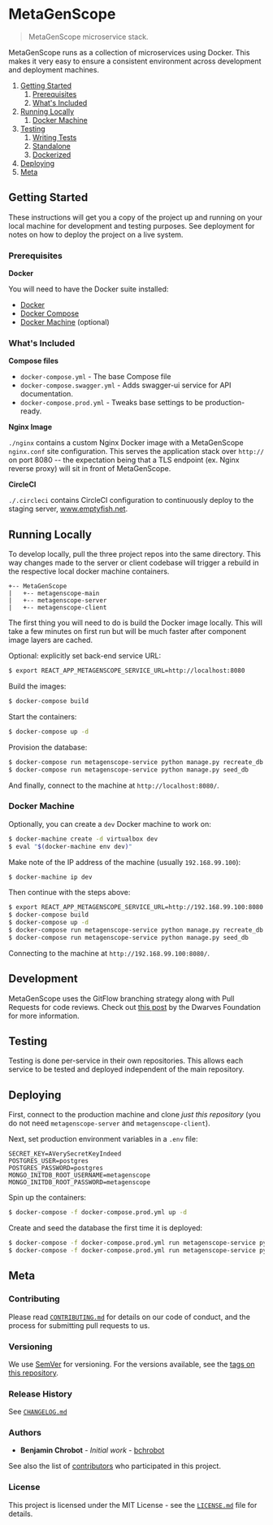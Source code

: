 # MetaGenScope

> MetaGenScope microservice stack.

MetaGenScope runs as a collection of microservices using Docker. This makes it very easy to ensure a consistent environment across development and deployment machines.

1. [Getting Started](#getting-started)
    1. [Prerequisites](#prerequisites)
    1. [What's Included](#whats-included)
1. [Running Locally](#running-locally)
    1. [Docker Machine](#docker-machine)
1. [Testing](#testing)
    1. [Writing Tests](#writing-tests)
    1. [Standalone](#standalone)
    1. [Dockerized](#dockerized)
1. [Deploying](#deploying)
1. [Meta](#meta)

## Getting Started

These instructions will get you a copy of the project up and running on your local machine for development and testing purposes. See deployment for notes on how to deploy the project on a live system.

### Prerequisites

**Docker**

You will need to have the Docker suite installed:

- [Docker](https://docs.docker.com/install/)
- [Docker Compose](https://docs.docker.com/compose/install/)
- [Docker Machine](https://docs.docker.com/machine/install-machine/) (optional)

### What's Included

**Compose files**

+ `docker-compose.yml` - The base Compose file
+ `docker-compose.swagger.yml` - Adds swagger-ui service for API documentation.
+ `docker-compose.prod.yml` - Tweaks base settings to be production-ready.

**Nginx Image**

`./nginx` contains a custom Nginx Docker image with a MetaGenScope `nginx.conf` site configuration. This serves the application stack over `http://` on port 8080 -- the expectation being that a TLS endpoint (ex. Nginx reverse proxy) will sit in front of MetaGenScope.

**CircleCI**

`./.circleci` contains CircleCI configuration to continuously deploy to the staging server, www.emptyfish.net.

## Running Locally

To develop locally, pull the three project repos into the same directory. This way changes made to the server or client codebase will trigger a rebuild in the respective local docker machine containers.

```
+-- MetaGenScope
|   +-- metagenscope-main
|   +-- metagenscope-server
|   +-- metagenscope-client
```

The first thing you will need to do is build the Docker image locally. This will take a few minutes on first run but will be much faster after component image layers are cached.

Optional: explicitly set back-end service URL:

```sh
$ export REACT_APP_METAGENSCOPE_SERVICE_URL=http://localhost:8080
```

Build the images:

```sh
$ docker-compose build
```

Start the containers:

```sh
$ docker-compose up -d
```

Provision the database:

```sh
$ docker-compose run metagenscope-service python manage.py recreate_db
$ docker-compose run metagenscope-service python manage.py seed_db
```

And finally, connect to the machine at `http://localhost:8080/`.

### Docker Machine

Optionally, you can create a `dev` Docker machine to work on:

```sh
$ docker-machine create -d virtualbox dev
$ eval "$(docker-machine env dev)"
```

Make note of the IP address of the machine (usually `192.168.99.100`):

```sh
$ docker-machine ip dev
```

Then continue with the steps above:

```sh
$ export REACT_APP_METAGENSCOPE_SERVICE_URL=http://192.168.99.100:8080
$ docker-compose build
$ docker-compose up -d
$ docker-compose run metagenscope-service python manage.py recreate_db
$ docker-compose run metagenscope-service python manage.py seed_db
```

Connecting to the machine at `http://192.168.99.100:8080/`.

## Development

MetaGenScope uses the GitFlow branching strategy along with Pull Requests for code reviews. Check out [this post](https://devblog.dwarvesf.com/post/git-best-practices/) by the Dwarves Foundation for more information.

## Testing

Testing is done per-service in their own repositories. This allows each service to be tested and deployed independent of the main repository.

## Deploying

First, connect to the production machine and clone _just this repository_ (you do not need `metagenscope-server` and `metagenscope-client`).

Next, set production environment variables in a `.env` file:

```
SECRET_KEY=AVerySecretKeyIndeed
POSTGRES_USER=postgres
POSTGRES_PASSWORD=postgres
MONGO_INITDB_ROOT_USERNAME=metagenscope
MONGO_INITDB_ROOT_PASSWORD=metagenscope
```

Spin up the containers:

```sh
$ docker-compose -f docker-compose.prod.yml up -d
```

Create and seed the database the first time it is deployed:

```sh
$ docker-compose -f docker-compose.prod.yml run metagenscope-service python manage.py recreate_db
$ docker-compose -f docker-compose.prod.yml run metagenscope-service python manage.py seed_db
```

## Meta

### Contributing

Please read [`CONTRIBUTING.md`](CONTRIBUTING.md) for details on our code of conduct, and the process for submitting pull requests to us.

### Versioning

We use [SemVer](http://semver.org/) for versioning. For the versions available, see the [tags on this repository][project-tags].

### Release History

See [`CHANGELOG.md`](CHANGELOG.md)

### Authors

* **Benjamin Chrobot** - _Initial work_ - [bchrobot](https://github.com/bchrobot)

See also the list of [contributors][contributors] who participated in this project.

### License

This project is licensed under the MIT License - see the [`LICENSE.md`](LICENSE.md) file for details.


[project-tags]: https://github.com/bchrobot/metagenscope-main/tags
[contributors]: https://github.com/bchrobot/metagenscope-main/contributors
